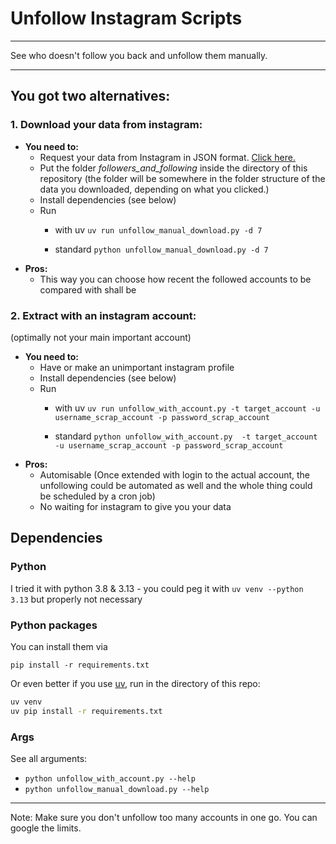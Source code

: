 # Unfollow Instagram Scripts

--- 
See who doesn't follow you back and unfollow them manually.

---

## You got two alternatives:

### 1. Download your data from instagram:
   * **You need to:**
       * Request your data from Instagram in JSON format. [Click here.](https://www.instagram.com/accounts/login/?next=https%3A%2F%2Faccountscenter.instagram.com%2Finfo_and_permissions%2Fdyi%2F%3F__coig_login%3D1)
       * Put the folder *followers_and_following* inside the directory of this repository (the folder will be somewhere in the folder structure of the data you downloaded, depending on what you clicked.)
       * Install dependencies (see below)
       * Run
         * with uv
          `uv run unfollow_manual_download.py -d 7`

         * standard
          `python unfollow_manual_download.py -d 7`
   * **Pros:**
     * This way you can choose how recent the followed accounts to be compared with shall be
### 2. Extract with an instagram account:
(optimally not your main important account)
   * **You need to:**
     * Have or make an unimportant instagram profile
     * Install dependencies (see below)
     * Run
       * with uv
        `uv run unfollow_with_account.py -t target_account -u username_scrap_account -p password_scrap_account`

       * standard
        `python unfollow_with_account.py  -t target_account -u username_scrap_account -p password_scrap_account`
  * **Pros:**
    * Automisable (Once extended with login to the actual account, the unfollowing could be automated as well and the whole thing could be scheduled by a cron job)
    * No waiting for instagram to give you your data


## Dependencies
### Python
I tried it with python 3.8 & 3.13  - you could peg it with `uv venv --python 3.13` but properly not necessary

### Python packages 
You can install them via

`pip install -r requirements.txt`

Or even better if you use [uv](https://docs.astral.sh/uv/getting-started/installation/#__tabbed_1_1), run in the directory of this repo:
```sh
uv venv
uv pip install -r requirements.txt
```

### Args
See all arguments:
* `python unfollow_with_account.py --help`
* `python unfollow_manual_download.py --help`

---
Note: Make sure you don't unfollow too many accounts in one go. You can google the limits.